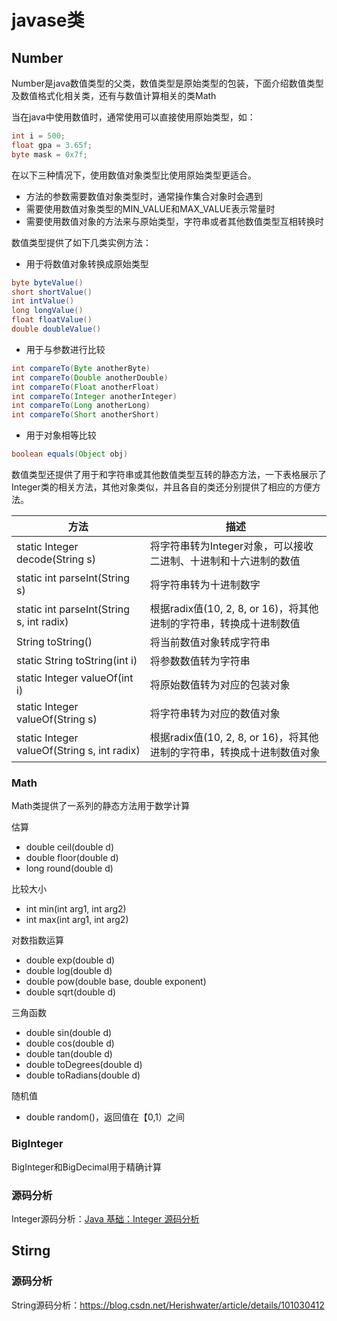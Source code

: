# javase类

## Number

Number是java数值类型的父类，数值类型是原始类型的包装，下面介绍数值类型及数值格式化相关类，还有与数值计算相关的类Math

当在java中使用数值时，通常使用可以直接使用原始类型，如：

```java
int i = 500;
float gpa = 3.65f;
byte mask = 0x7f;
```

在以下三种情况下，使用数值对象类型比使用原始类型更适合。

- 方法的参数需要数值对象类型时，通常操作集合对象时会遇到
- 需要使用数值对象类型的MIN_VALUE和MAX_VALUE表示常量时
- 需要使用数值对象的方法来与原始类型，字符串或者其他数值类型互相转换时

数值类型提供了如下几类实例方法：

- 用于将数值对象转换成原始类型

```java
byte byteValue()
short shortValue()
int intValue()
long longValue()
float floatValue()
double doubleValue()
```

- 用于与参数进行比较

```java
int compareTo(Byte anotherByte)
int compareTo(Double anotherDouble)
int compareTo(Float anotherFloat)
int compareTo(Integer anotherInteger)
int compareTo(Long anotherLong)
int compareTo(Short anotherShort)
```

- 用于对象相等比较

```java
boolean equals(Object obj)
```

数值类型还提供了用于和字符串或其他数值类型互转的静态方法，一下表格展示了Integer类的相关方法，其他对象类似，并且各自的类还分别提供了相应的方便方法。


| 方法                                        | 描述                                                                   |
| --------------------------------------------- | ------------------------------------------------------------------------ |
| static Integer decode(String s)             | 将字符串转为Integer对象，可以接收二进制、十进制和十六进制的数值        |
| static int parseInt(String s)               | 将字符串转为十进制数字                                                 |
| static int parseInt(String s, int radix)    | 根据radix值(10, 2, 8, or 16)，将其他进制的字符串，转换成十进制数值     |
| String toString()                           | 将当前数值对象转成字符串                                               |
| static String toString(int i)               | 将参数数值转为字符串                                                   |
| static Integer valueOf(int i)               | 将原始数值转为对应的包装对象                                           |
| static Integer valueOf(String s)            | 将字符串转为对应的数值对象                                             |
| static Integer valueOf(String s, int radix) | 根据radix值(10, 2, 8, or 16)，将其他进制的字符串，转换成十进制数值对象 |

### Math

Math类提供了一系列的静态方法用于数学计算

估算

- double ceil(double d)
- double floor(double d)
- long round(double d)

比较大小

- int min(int arg1, int arg2)
- int max(int arg1, int arg2)

对数指数运算

- double exp(double d)
- double log(double d)
- double pow(double base, double exponent)
- double sqrt(double d)

三角函数

- double sin(double d)
- double cos(double d)
- double tan(double d)
- double toDegrees(double d)
- double toRadians(double d)

随机值

- double random()，返回值在【0,1）之间

### BigInteger

BigInteger和BigDecimal用于精确计算

### 源码分析

Integer源码分析：[Java 基础：Integer 源码分析](https://zhuanlan.zhihu.com/p/107779039)

## Stirng

### 源码分析

String源码分析：https://blog.csdn.net/Herishwater/article/details/101030412
